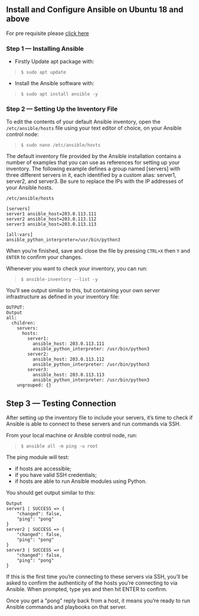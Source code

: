 ## Install and Configure Ansible on Ubuntu 18 and above

For pre requisite please [click here](https://github.com/ymaher/DevOps_Prerequisite/edit/master/Ansible/Prereq_Setup.md)

### Step 1 — Installing Ansible

- Firstly Update apt package with:
> `$ sudo apt update`

- Install the Ansible software with:
> `$ sudo apt install ansible -y`

### Step 2 — Setting Up the Inventory File

To edit the contents of your default Ansible inventory, open the `/etc/ansible/hosts` file using your text editor of choice, on your Ansible control node:
> `$ sudo nano /etc/ansible/hosts`

The default inventory file provided by the Ansible installation contains a number of examples that you can use as references for setting up your inventory. The following example defines a group named [servers] with three different servers in it, each identified by a custom alias: server1, server2, and server3. Be sure to replace the IPs with the IP addresses of your Ansible hosts.
```
/etc/ansible/hosts

[servers]
server1 ansible_host=203.0.113.111
server2 ansible_host=203.0.113.112
server3 ansible_host=203.0.113.113

[all:vars]
ansible_python_interpreter=/usr/bin/python3
```

When you’re finished, save and close the file by pressing `CTRL+X` then `Y` and `ENTER` to confirm your changes.

Whenever you want to check your inventory, you can run:

> `$ ansible-inventory --list -y`

You’ll see output similar to this, but containing your own server infrastructure as defined in your inventory file:

```
OUTPUT:
Output
all:
  children:
    servers:
      hosts:
        server1:
          ansible_host: 203.0.113.111
          ansible_python_interpreter: /usr/bin/python3
        server2:
          ansible_host: 203.0.113.112
          ansible_python_interpreter: /usr/bin/python3
        server3:
          ansible_host: 203.0.113.113
          ansible_python_interpreter: /usr/bin/python3
    ungrouped: {}
```

## Step 3 — Testing Connection

After setting up the inventory file to include your servers, it’s time to check if Ansible is able to connect to these servers and run commands via SSH.

From your local machine or Ansible control node, run:
> `$ ansible all -m ping -u root`

The ping module will test:

- if hosts are accessible;
- if you have valid SSH credentials;
- if hosts are able to run Ansible modules using Python.

You should get output similar to this:

```
Output
server1 | SUCCESS => {
    "changed": false, 
    "ping": "pong"
}
server2 | SUCCESS => {
    "changed": false, 
    "ping": "pong"
}
server3 | SUCCESS => {
    "changed": false, 
    "ping": "pong"
}
```

If this is the first time you’re connecting to these servers via SSH, you’ll be asked to confirm the authenticity of the hosts you’re connecting to via Ansible. When prompted, type yes and then hit ENTER to confirm.

Once you get a "pong" reply back from a host, it means you’re ready to run Ansible commands and playbooks on that server.

